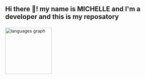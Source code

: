 
###


<h2 align="left">Hi there 👋! my name is MICHELLE  and I'm a developer and this is my reposatory</h2>

###


 <img src="https://github-readme-stats.vercel.app/api/top-langs?username=michelleChapasuka&locale=en&hide_title=false&layout=compact&card_width=320&langs_count=5&theme=dracula&hide_border=false" height="150" alt="languages graph"  />
</div>


###
